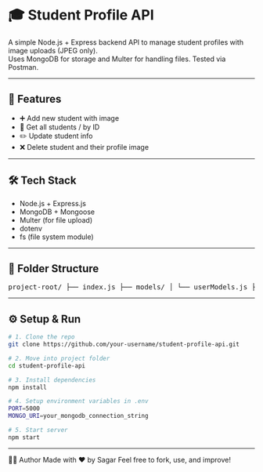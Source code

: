 # 🎓 Student Profile API

A simple Node.js + Express backend API to manage student profiles with image uploads (JPEG only).  
Uses MongoDB for storage and Multer for handling files. Tested via Postman.

---

## 🚀 Features

- ➕ Add new student with image
- 📄 Get all students / by ID
- ✏️ Update student info
- ❌ Delete student and their profile image

---

## 🛠 Tech Stack

- Node.js + Express.js
- MongoDB + Mongoose
- Multer (for file upload)
- dotenv
- fs (file system module)

---

## 📁 Folder Structure

<pre>project-root/ ├── index.js ├── models/ │ └── userModels.js ├── router/ │ └── userRouter.js ├── uploads/ ├── .env └── .gitignore</pre>

---

## ⚙️ Setup & Run

```bash
# 1. Clone the repo
git clone https://github.com/your-username/student-profile-api.git

# 2. Move into project folder
cd student-profile-api

# 3. Install dependencies
npm install

# 4. Setup environment variables in .env
PORT=5000
MONGO_URI=your_mongodb_connection_string

# 5. Start server
npm start

```

---

🧑‍💻 Author
Made with ❤️ by Sagar
Feel free to fork, use, and improve!
